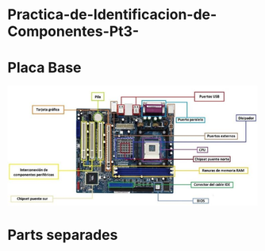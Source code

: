 # Practica-de-Identificacion-de-Componentes-Pt3-
<h1>Placa Base</h1>
<img src="placa base entera.jpg" alt="Placa base entera">

<h1>Parts separades</h1>

